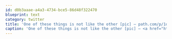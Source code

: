 ```yaml
---
id: d0b3aaae-a4a3-4734-bce5-86d48f322470
blueprint: text
category: twitter
title: 'One of these things is not like the other [pic] — path.com/p/1qjrY5'
caption: 'One of these things is not like the other [pic] — <a href="http://path.com/p/1qjrY5" title="http://path.com/p/1qjrY5" class="link link_untco">path.com/p/1qjrY5</a>'
---
```

